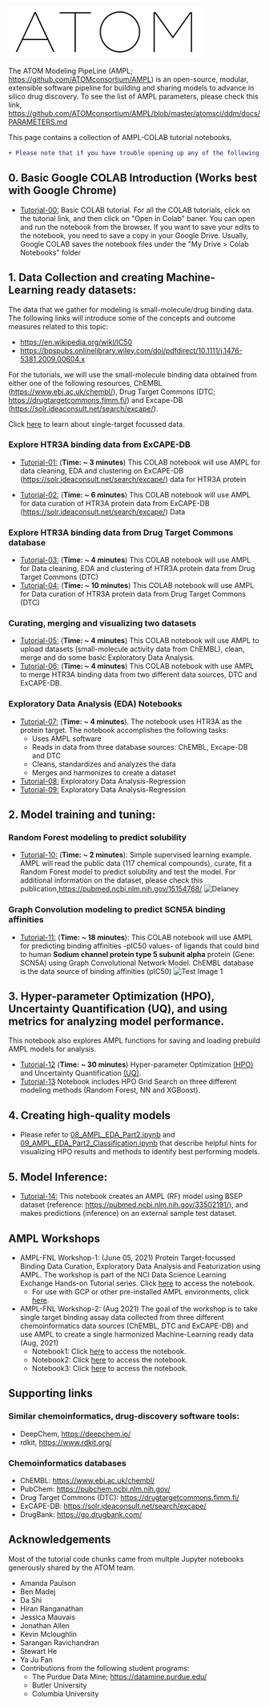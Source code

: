 ![Test Image 1](Img/ATOM.PNG)

The ATOM Modeling PipeLine (AMPL; https://github.com/ATOMconsortium/AMPL) is an open-source, modular, extensible software pipeline for building and sharing models to advance in silico drug discovery. To see the list of AMPL parameters, please check this link,  https://github.com/ATOMconsortium/AMPL/blob/master/atomsci/ddm/docs/PARAMETERS.md

This page contains a collection of AMPL-COLAB tutorial notebooks. 

```diff
+ Please note that if you have trouble opening up any of the following notebooks, please go to, https://nbviewer.jupyter.org/, and paste the notebook link to view the contents.
```


## 0. Basic Google COLAB Introduction (Works best with Google Chrome)
* [Tutorial-00:](00_BasicCOLAB_Tutorial.ipynb) Basic COLAB tutorial. For all the COLAB tutorials, click on the tutorial link, and then click on "Open in Colab" baner. You can open and run the notebook from the browser. If you want to save your edits to the notebook, you need to save a copy in your Google Drive. Usually, Google COLAB saves the notebook files under the "My Drive > Colab Notebooks" folder

## 1. Data Collection and creating Machine-Learning ready datasets:

The data that we gather for modeling is small-molecule/drug binding data. The following links will introduce some of the concepts and outcome measures related to this topic:
* https://en.wikipedia.org/wiki/IC50
* https://bpspubs.onlinelibrary.wiley.com/doi/pdfdirect/10.1111/j.1476-5381.2009.00604.x

For the tutorials, we will use the small-molecule binding data obtained from either one of the following resources, ChEMBL (https://www.ebi.ac.uk/chembl/), Drug Target Commons (DTC; https://drugtargetcommons.fimm.fi/) and Excape-DB (https://solr.ideaconsult.net/search/excape/). 

Click [here](supp_md/README.md) to learn about single-target focussed data.


### Explore HTR3A binding data from ExCAPE-DB
* [Tutorial-01:](01_Exploring_Target_Activity_ExcapeDB.ipynb) (**Time: ~ 3 minutes**)
This COLAB notebook will use AMPL for data cleaning, EDA and clustering on ExCAPE-DB (https://solr.ideaconsult.net/search/excape/) data for HTR3A protein 

* [Tutorial-02:](02_Explore_Data_ExcapeDB_curation.ipynb) (**Time: ~ 6 minutes**)
This COLAB notebook will use AMPL for data curation of HTR3A protein data from ExCAPE-DB (https://solr.ideaconsult.net/search/excape/) Data 

### Explore HTR3A binding data from Drug Target Commons database

* [Tutorial-03:](03_Explore_Data_DTC.ipynb) (**Time: ~ 4 minutes**)
This COLAB notebook will use AMPL for Data cleaning, EDA and clustering of HTR3A protein data from Drug Target Commons (DTC)  
* [Tutorial-04:](04_Explore_Data_DTC_Curate.ipynb) (**Time: ~ 10 minutes**)
This COLAB notebook will use AMPL for Data curation of HTR3A protein data from Drug Target Commons (DTC)

### Curating, merging and visualizing two datasets 
* [Tutorial-05:](05_EDA_Curate_Merge_Visualize.ipynb) (**Time: ~ 4 minutes**)
This COLAB notebook will use AMPL to upload datasets (small-molecule activity data from ChEMBL), clean, merge and do some basic Exploratory Data Analysis. 
* [Tutorial-06:](06_Combine_Datasets.ipynb) (**Time: ~ 4 minutes**)
This COLAB notebook with use AMPL to merge HTR3A binding data from two different data sources, DTC and ExCAPE-DB.

### Exploratory Data Analysis (EDA) Notebooks
* [Tutorial-07:](07_EDA_With_Harmonization.ipynb) (**Time: ~ 4 minutes**). The notebook uses HTR3A as the protein target. The notebook accomplishes the following tasks:
   * Uses AMPL software
   * Reads in data from three database sources: ChEMBL, Excape-DB and DTC 
   * Cleans, standardizes and analyzes the data
   * Merges and harmonizes to create a dataset
* [Tutorial-08:](08_AMPL_EDA_Part2.ipynb) Exploratory Data Analysis-Regression 
* [Tutorial-09:](09_AMPL_EDA_Part2_Classification.ipynb) Exploratory Data Analysis-Regression 

## 2. Model training and tuning:

### Random Forest modeling to predict solubility
* [Tutorial-10:](10_Delaney_Solubility_Prediction.ipynb) (**Time: ~ 2 minutes**): Simple supervised learning example.
AMPL will read the public data (117 chemical compounds), curate, fit a Random Forest model to predict solubility and test the model. For additional information on the dataset, please check this publication,https://pubmed.ncbi.nlm.nih.gov/15154768/
![Delaney](https://github.com/ravichas/AMPL-Tutorial/blob/master/Img/Delaney.PNG)

### Graph Convolution modeling to predict SCN5A binding affinities 
* [Tutorial-11:](11_CHEMBL26_SCN5A_IC50_prediction.ipynb) (**Time: ~ 18 minutes**): 
This COLAB notebook will use AMPL for predicting binding affinities -pIC50 values- of ligands that could bind to human **Sodium channel protein type 5 subunit alpha** protein (Gene: SCN5A) using Graph Convolutional Network Model. ChEMBL database is the data source of binding affinities (pIC50)
![Test Image 1](https://github.com/ravichas/AMPL-Tutorial/blob/master/Img/SCN5A.PNG)

## 3. Hyper-parameter Optimization (HPO), Uncertainty Quantification (UQ), and using metrics for analyzing model performance. 

This notebook also explores AMPL functions for saving and loading prebuild AMPL models for analysis. 
* [Tutorial-12](12_AMPL_HPO_demo.ipynb) (**Time: ~ 30 minutes**) Hyper-parameter Optimization [(HPO)](https://en.wikipedia.org/wiki/Hyperparameter_optimization) and Uncertainty Quantification [(UQ)](https://en.wikipedia.org/wiki/Uncertainty_quantification).
* [Tutorial-13](13_AMPL_HPO_Part2.ipynb) Notebook includes HPO Grid Search on three different modeling methods (Random Forest, NN and XGBoost).

## 4. Creating high-quality models 
* Please refer to [08_AMPL_EDA_Part2.ipynb](08_AMPL_EDA_Part2.ipynb) and [09_AMPL_EDA_Part2_Classification.ipynb](09_AMPL_EDA_Part2_Classification.ipynb) that describe helpful hints for visualizing HPO results and methods to identify best performing models.

## 5. Model Inference: 
* [Tutorial-14:](14_BSEP_modeling.ipynb) This notebook creates an AMPL (RF) model using BSEP dataset (reference: https://pubmed.ncbi.nlm.nih.gov/33502191/), and makes predictions (inference) on an external sample test dataset.   
 
## AMPL Workshops
* AMPL-FNL Workshop-1: (June 05, 2021)
Protein Target-focussed Binding Data Curation, Exploratory Data Analysis and Featurization using AMPL. The workshop is part of the NCI Data Science Learning Exchange Hands-on Tutorial series. Click [here](https://github.com/ATOMconsortium/AMPL/blob/master/atomsci/ddm/examples/tutorials/AMPL_FNL_Workshop_06052021.ipynb) to access the notebook.  
     - For use with GCP or other pre-installed AMPL environments, click [here](https://github.com/ATOMconsortium/AMPL/blob/master/atomsci/ddm/examples/tutorials/GCP_AMPL_FNL_Workshop_06052021.ipynb).
* AMPL-FNL Workshop-2: (Aug 2021) 
The goal of the workshop is to take single target binding assay data collected from three different chemoinformatics data sources (ChEMBL, DTC and ExCAPE-DB) and use AMPL to create a single harmonized Machine-Learning ready data (Aug, 2021)
    - Notebook1: Click [here](https://nbviewer.jupyter.org/github/ATOMconsortium/AMPL/blob/master/atomsci/ddm/examples/tutorials/AMPL_FNL_Wrshp2_1.ipynb) to access the notebook. 
    - Notebook2: Click [here](https://nbviewer.jupyter.org/github/ATOMconsortium/AMPL/blob/master/atomsci/ddm/examples/tutorials/AMPL_FNL_Wrshp2_2.ipynb) to access the notebook.
    - Notebook3: Click [here](https://nbviewer.jupyter.org/github/ATOMconsortium/AMPL/blob/master/atomsci/ddm/examples/tutorials/AMPL_FNL_Wrshp2_3.ipynb) to access the notebook.

## Supporting links

### Similar chemoinformatics, drug-discovery software tools:
* DeepChem, https://deepchem.io/
* rdkit, https://www.rdkit.org/

### Chemoinformatics databases
* ChEMBL: https://www.ebi.ac.uk/chembl/
* PubChem: https://pubchem.ncbi.nlm.nih.gov/
* Drug Target Commons (DTC): https://drugtargetcommons.fimm.fi/
* ExCAPE-DB: https://solr.ideaconsult.net/search/excape/
* DrugBank: https://go.drugbank.com/

## Acknowledgements
Most of the tutorial code chunks came from multple Jupyter notebooks generously shared by the ATOM team. 
* Amanda Paulson
* Ben Madej 
* Da Shi
* Hiran Ranganathan
* Jessica Mauvais
* Jonathan Allen
* Kevin Mcloughlin
* Sarangan Ravichandran
* Stewart He
* Ya Ju Fan
* Contributions from the following student programs: 
    * The Purdue Data Mine; https://datamine.purdue.edu/  
    * Butler University
    * Columbia University 
